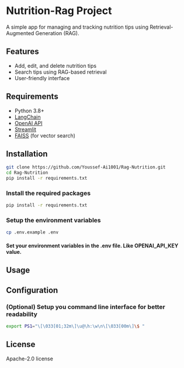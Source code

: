 # Nutrition-Rag Project

A simple app for managing and tracking nutrition tips using Retrieval-Augmented Generation (RAG).

## Features

- Add, edit, and delete nutrition tips
- Search tips using RAG-based retrieval
- User-friendly interface

## Requirements

- Python 3.8+
- [LangChain](https://github.com/langchain-ai/langchain)
- [OpenAI API](https://platform.openai.com/)
- [Streamlit](https://streamlit.io/)
- [FAISS](https://github.com/facebookresearch/faiss) (for vector search)

## Installation

```bash
git clone https://github.com/Youssef-Ai1001/Rag-Nutrition.git
cd Rag-Nutrition
pip install -r requirements.txt
```

### Install the required packages

```bash
pip install -r requirements.txt
```

### Setup the environment variables

```bash
cp .env.example .env
```
#### Set your environment variables in the .env file. Like OPENAI_API_KEY value.




## Usage



## Configuration



### (Optional) Setup you command line interface for better readability

```bash
export PS1="\[\033[01;32m\]\u@\h:\w\n\[\033[00m\]\$ "
```

## License

Apache-2.0 license